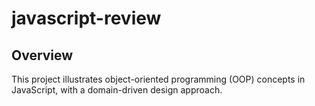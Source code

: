 # javascript-review

## Overview
This project illustrates object-oriented programming (OOP) concepts in JavaScript, with a domain-driven design approach.
